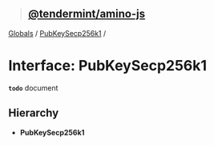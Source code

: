> ## [@tendermint/amino-js](../README.md)

[Globals](../README.md) / [PubKeySecp256k1](pubkeysecp256k1.md) /

# Interface: PubKeySecp256k1

**`todo`** document

## Hierarchy

* **PubKeySecp256k1**